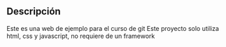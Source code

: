 ## Descripción

Este es una web de ejemplo para el curso de git
Este proyecto solo utiliza html, css y javascript, no requiere de un framework
